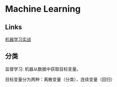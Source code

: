 # Machine Learning

## Links

[机器学习实战](https://book.douban.com/subject/24703171/)

## 分类

监督学习: 机器从数据中获取目标变量。

目标变量分为两种：离散变量（分类），连续变量（回归）




